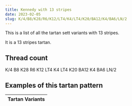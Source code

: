 ```yaml
---
title: Kennedy with 13 stripes
date: 2023-02-05
slug: K/4/B8/K28/R6/K12/LT4/K4/LT4/K20/BA12/K4/BA6/LN/2
---
```

This is a list of all the tartan sett variants with 13 stripes.

It is a 13 stripes tartan.


## Thread count
K/4 B8 K28 R6 K12 LT4 K4 LT4 K20 BA12 K4 BA6 LN/2

## Examples of this tartan pattern

| Tartan Variants |
|---------------|
